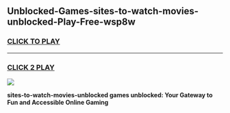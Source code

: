 
## Unblocked-Games-sites-to-watch-movies-unblocked-Play-Free-wsp8w
<h3>
<a href="https://premium76.site?title=sites-to-watch-movies-unblocked&ref=23A">CLICK TO PLAY</a></h3>
<hr>

<h3>
<a href="https://premium76.site?title=sites-to-watch-movies-unblocked&ref=23A">CLICK 2 PLAY</a>
  
</h3>

<a href="https://premium76.site?title=sites-to-watch-movies-unblocked&ref=23A"><img src="https://clearcache.store/games.png"></a>


**sites-to-watch-movies-unblocked games unblocked: Your Gateway to Fun and Accessible Online Gaming**
